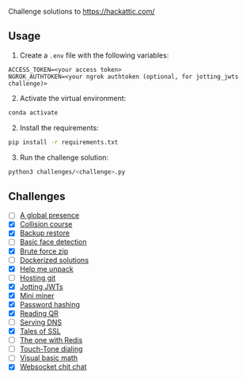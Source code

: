 Challenge solutions to https://hackattic.com/

## Usage

1. Create a `.env` file with the following variables:

```
ACCESS_TOKEN=<your access token>
NGROK_AUTHTOKEN=<your ngrok authtoken (optional, for jotting_jwts challenge)>
```

2. Activate the virtual environment:

```bash
conda activate
```

2. Install the requirements:

```bash
pip install -r requirements.txt
```

3. Run the challenge solution:

```bash
python3 challenges/<challenge>.py
```

## Challenges

- [ ] [A global presence](challenges/a_global_presence.py)
- [x] [Collision course](challenges/collision_course/collision_course.py)
- [x] [Backup restore](challenges/backup_restore.py)
- [ ] [Basic face detection](challenges/basic_face_detection.py)
- [x] [Brute force zip](challenges/brute_force_zip.py)
- [ ] [Dockerized solutions](challenges/dockerized_solutions.py)
- [x] [Help me unpack](challenges/help_me_unpack.py)
- [ ] [Hosting git](challenges/hosting_git.py)
- [x] [Jotting JWTs](challenges/jotting_jwts.py)
- [x] [Mini miner](challenges/mini_miner.py)
- [x] [Password hashing](challenges/password_hashing.py)
- [x] [Reading QR](challenges/reading_qr.py)
- [ ] [Serving DNS](challenges/serving_dns.py)
- [x] [Tales of SSL](challenges/tales_of_ssl.py)
- [ ] [The one with Redis](challenges/the_redis_one.py)
- [ ] [Touch-Tone dialing](challenges/touch_tone_dialing.py)
- [ ] [Visual basic math](challenges/visual_basic_math.py)
- [x] [Websocket chit chat](challenges/websocket_chit_chat.py)
